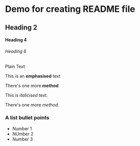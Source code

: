 # Demo for creating README file

## Heading 2

#### Heading 4

###### Heading 6

Plain Text

This is an **emphasised** text

There's one more __method__

This is _italicised_ text.

There's one more *method*.

### A list bullet points
- Number 1
- NUmber 2
- Number 3

